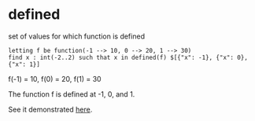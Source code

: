 # defined

set of values for which function is defined

```
letting f be function(-1 --> 10, 0 --> 20, 1 --> 30)
find x : int(-2..2) such that x in defined(f) $[{"x": -1}, {"x": 0}, {"x": 1}]
```
f(-1) = 10, f(0) = 20, f(1) = 30

The function f is defined at -1, 0, and 1.

See it demonstrated [here](https://github.com/conjure-cp/conjure/blob/main/docs/notebooks/Function_operators.ipynb).
